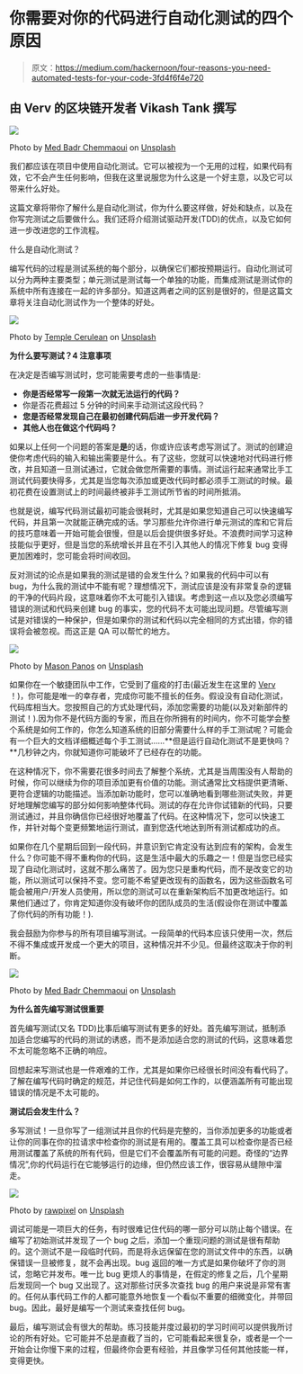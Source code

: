 # 你需要对你的代码进行自动化测试的四个原因

> 原文：<https://medium.com/hackernoon/four-reasons-you-need-automated-tests-for-your-code-3fd4f6f4e720>

## 由 Verv 的区块链开发者 Vikash Tank 撰写

![](img/d9d8c4e470eaeee91b299dd6fc1492c1.png)

Photo by [Med Badr Chemmaoui](https://unsplash.com/photos/ZSPBhokqDMc?utm_source=unsplash&utm_medium=referral&utm_content=creditCopyText) on [Unsplash](https://unsplash.com/search/photos/coding?utm_source=unsplash&utm_medium=referral&utm_content=creditCopyText)

我们都应该在项目中使用自动化测试。它可以被视为一个无用的过程，如果代码有效，它不会产生任何影响，但我在这里说服您为什么这是一个好主意，以及它可以带来什么好处。

这篇文章将带你了解什么是自动化测试，你为什么要这样做，好处和缺点，以及在你写完测试之后要做什么。我们还将介绍测试驱动开发(TDD)的优点，以及它如何进一步改进您的工作流程。

什么是自动化测试？

编写代码的过程是测试系统的每个部分，以确保它们都按预期运行。自动化测试可以分为两种主要类型；单元测试是测试每一个单独的功能，而集成测试是测试你的系统中所有连接在一起的许多部分。知道这两者之间的区别是很好的，但是这篇文章将关注自动化测试作为一个整体的好处。

![](img/36ebc041df93e03275a3072c75244633.png)

Photo by [Temple Cerulean](https://unsplash.com/photos/tP8ZwlCF8og?utm_source=unsplash&utm_medium=referral&utm_content=creditCopyText) on [Unsplash](https://unsplash.com/search/photos/coding?utm_source=unsplash&utm_medium=referral&utm_content=creditCopyText)

**为什么要写测试？4 注意事项**

在决定是否编写测试时，您可能需要考虑的一些事情是:

*   **你是否经常写一段第一次就无法运行的代码？**
*   你是否花费超过 5 分钟的时间来手动测试这段代码？
*   **您是否经常发现自己在最初创建代码后进一步开发代码？**
*   **其他人也在做这个代码吗？**

如果以上任何一个问题的答案是**是**的话，你或许应该考虑写测试了。测试的创建迫使你考虑代码的输入和输出需要是什么。有了这些，您就可以快速地对代码进行修改，并且知道一旦测试通过，它就会做您所需要的事情。测试运行起来通常比手工测试代码要快得多，尤其是当您每次添加或更改代码时都必须手工测试的时候。最初花费在设置测试上的时间最终被非手工测试所节省的时间所抵消。

也就是说，编写代码测试最初可能会很耗时，尤其是如果您知道自己可以快速编写代码，并且第一次就能正确完成的话。学习那些允许你进行单元测试的库和它背后的技巧意味着一开始可能会很慢，但是以后会提供很多好处。不浪费时间学习这种技能似乎更好，但是当您的系统增长并且在不引入其他人的情况下修复 bug 变得更加困难时，您可能会将时间收回。

反对测试的论点是如果我的测试是错的会发生什么？如果我的代码中可以有 bug，为什么我的测试中不能有呢？理想情况下，测试应该是没有非常复杂的逻辑的干净的代码片段，这意味着你不太可能引入错误。考虑到这一点以及您必须编写错误的测试和代码来创建 bug 的事实，您的代码不太可能出现问题。尽管编写测试是对错误的一种保护，但是如果你的测试和代码以完全相同的方式出错，你的错误将会被忽视。而这正是 QA 可以帮忙的地方。

![](img/4572495914b596551b02098b6e0dc0f8.png)

Photo by [Mason Panos](https://unsplash.com/photos/eUfZgWw0JrY?utm_source=unsplash&utm_medium=referral&utm_content=creditCopyText) on [Unsplash](https://unsplash.com/search/photos/adventure?utm_source=unsplash&utm_medium=referral&utm_content=creditCopyText)

如果你在一个敏捷团队中工作，它受到了瘟疫的打击(最近发生在这里的 [Verv](http://www.verv.energy) ！)，你可能是唯一的幸存者，完成你可能不擅长的任务。假设没有自动化测试，代码库相当大。您按照自己的方式处理代码，添加您需要的功能(以及对新部件的测试！).因为你不是代码方面的专家，而且在你所拥有的时间内，你不可能学会整个系统是如何工作的，你怎么知道系统的旧部分需要什么样的手工测试呢？可能会有一个巨大的文档详细概述每个手工测试……**但是运行自动化测试不是更快吗？**几秒钟之内，你就知道你可能破坏了已经存在的功能。

在这种情况下，你不需要花很多时间去了解整个系统，尤其是当周围没有人帮助的时候，你可以继续为你的项目添加更有价值的功能。测试通常比文档提供更清晰、更符合逻辑的功能描述。当添加新功能时，您可以准确地看到哪些测试失败，并更好地理解您编写的部分如何影响整体代码。测试的存在允许你试错新的代码，只要测试通过，并且你确信你已经很好地覆盖了代码。在这种情况下，您可以快速工作，并针对每个变更频繁地运行测试，直到您迭代地达到所有测试都成功的点。

如果你在几个星期后回到一段代码，并意识到它肯定没有达到应有的架构，会发生什么？你可能不得不重构你的代码，这是生活中最大的乐趣之一！但是当您已经实现了自动化测试时，这就不那么痛苦了。因为您只是重构代码，而不是改变它的功能，所以测试可以保持不变。您可能不希望更改现有的函数名，因为这些函数名可能会被用户/开发人员使用，所以您的测试可以在重新架构后不加更改地运行。如果他们通过了，你肯定知道你没有破坏你的团队成员的生活(假设你在测试中覆盖了你代码的所有功能！).

我会鼓励为你参与的所有项目编写测试。一段简单的代码本应该只使用一次，然后不得不集成或开发成一个更大的项目，这种情况并不少见。但最终这取决于你的判断。

![](img/2c58d9ed93d3db9432853bd62b5cad98.png)

Photo by [Med Badr Chemmaoui](https://unsplash.com/photos/ZSPBhokqDMc?utm_source=unsplash&utm_medium=referral&utm_content=creditCopyText) on [Unsplash](https://unsplash.com/collections/4322820/the-code-venture-beyond-technology?utm_source=unsplash&utm_medium=referral&utm_content=creditCopyText)

**为什么首先编写测试很重要**

首先编写测试(又名 TDD)比事后编写测试有更多的好处。首先编写测试，抵制添加适合您编写的代码的测试的诱惑，而不是添加适合您的测试的代码，这意味着您不太可能忽略不正确的响应。

回想起来写测试也是一件艰难的工作，尤其是如果你已经很长时间没有看代码了。了解在编写代码时确定的规范，并记住代码是如何工作的，以便涵盖所有可能出现错误的情况是不太可能的。

**测试后会发生什么？**

多写测试！一旦你写了一组测试并且你的代码是完整的，当你添加更多的功能或者让你的同事在你的拉请求中检查你的测试是有用的。覆盖工具可以检查你是否已经用测试覆盖了系统的所有代码，但是它们不会覆盖所有可能的问题。奇怪的“边界情况”,你的代码运行在它能够运行的边缘，但仍然应该工作，很容易从缝隙中溜走。

![](img/c92ccc0afe8f123d4ed1bb12a03e37de.png)

Photo by [rawpixel](https://unsplash.com/photos/nMVK0udN0-o?utm_source=unsplash&utm_medium=referral&utm_content=creditCopyText) on [Unsplash](https://unsplash.com/search/photos/bug?utm_source=unsplash&utm_medium=referral&utm_content=creditCopyText)

调试可能是一项巨大的任务，有时很难记住代码的哪一部分可以防止每个错误。在编写了初始测试并发现了一个 bug 之后，添加一个重现问题的测试是很有帮助的。这个测试不是一段临时代码，而是将永远保留在您的测试文件中的东西，以确保错误一旦被修复，就不会再出现。bug 返回的唯一方式是如果你破坏了你的测试，忽略它并发布。唯一比 bug 更烦人的事情是，在假定的修复之后，几个星期后发现同一个 bug 又出现了。这对那些讨厌多次查找 bug 的用户来说是非常有害的。任何从事代码工作的人都可能意外地恢复一个看似不重要的细微变化，并带回 bug。因此，最好是编写一个测试来查找任何 bug。

最后，编写测试会有很大的帮助。练习技能并度过最初的学习时间可以提供我所讨论的所有好处。它可能并不总是直截了当的，它可能看起来很复杂，或者是一个一开始会让你慢下来的过程，但最终你会更有经验，并且像学习任何其他技能一样，变得更快。